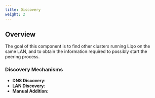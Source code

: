 ```yaml
---
title: Discovery
weight: 2
---
```


## Overview
The goal of this component is to find other clusters running Liqo on the same LAN, and to obtain the information 
required to possibly start the peering process.

### Discovery Mechanisms

* **DNS Discovery**:
* **LAN Discovery**:
* **Manual Addition**:
